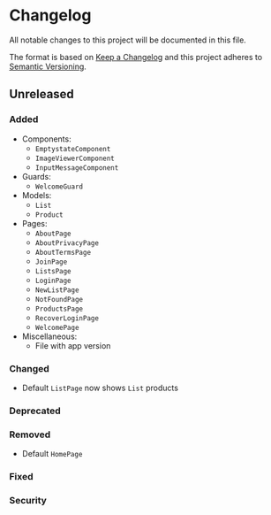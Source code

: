 # Changelog

All notable changes to this project will be documented in this file.

The format is based on [Keep a Changelog](http://keepachangelog.com/en/1.0.0/)
and this project adheres to [Semantic Versioning](http://semver.org/spec/v2.0.0.html).


## Unreleased

### Added
- Components:
  - `EmptystateComponent`
  - `ImageViewerComponent`
  - `InputMessageComponent`
- Guards:
  - `WelcomeGuard`
- Models:
  - `List`
  - `Product`
- Pages:
  - `AboutPage`
  - `AboutPrivacyPage`
  - `AboutTermsPage`
  - `JoinPage`
  - `ListsPage`
  - `LoginPage`
  - `NewListPage`
  - `NotFoundPage`
  - `ProductsPage`
  - `RecoverLoginPage`
  - `WelcomePage`
- Miscellaneous:
  - File with app version

### Changed
- Default `ListPage` now shows `List` products

### Deprecated

### Removed
- Default `HomePage`

### Fixed

### Security
